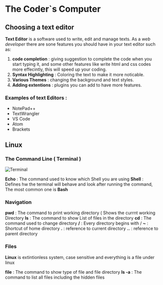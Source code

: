 
# The Coder`s Computer

## Choosing a text editor 

**Text Editor** is a software used to write, edit and manage texts.
As a *web developer* there are sone features you should have in your text editor such as: 
1. **code completion** : giving suggestion to complete the code when you start typing it, and some other features like write html and css codes more effecintly, this will speed up your coding.
2. **Syntax Highlighting** : Coloring the text to make it more noticable.
3. **Various Themes** : changing the background and text styles.
4. **Adding extentions** : plugins you can add to have more features.


### Examples of text Editors :
* NotePad++ 
* TextWrangler 
* VS Code 
* Atom 
* Brackets 


## Linux 
### The Command Line ( Terminal )


![Terminal](https://devblogs.microsoft.com/commandline/wp-content/uploads/sites/33/2020/01/terminal-search.gif)

**Echo** : The command used to know which Shell you are using 
**Shell** : Defines hw the terminal will behave and look after running the command, The most common one is **Bash** 

### Navigation 

**pwd** : The command to print working directory ( Shows the currnt working Directory 
**ls** : The command to show List of files in the directory 
**cd** : The command used to change directory 
**/** : Every directory begins with / 
**~** : Shortcut of home directory 
**.** : reference to current directory 
**..** : reference to parent directory 

### Files 

**Linux** is extintionless system, case sensitive and everything is a file under linux 

**file** : The command to show type of file and file directory 
**ls -a** : The command to list all files including the hidden files 



